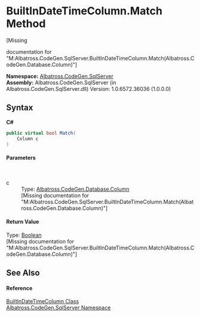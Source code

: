 # BuiltInDateTimeColumn.Match Method 
 

\[Missing <summary> documentation for "M:Albatross.CodeGen.SqlServer.BuiltInDateTimeColumn.Match(Albatross.CodeGen.Database.Column)"\]

**Namespace:**&nbsp;<a href="N_Albatross_CodeGen_SqlServer.md">Albatross.CodeGen.SqlServer</a><br />**Assembly:**&nbsp;Albatross.CodeGen.SqlServer (in Albatross.CodeGen.SqlServer.dll) Version: 1.0.6572.36036 (1.0.0.0)

## Syntax

**C#**<br />
``` C#
public virtual bool Match(
	Column c
)
```


#### Parameters
&nbsp;<dl><dt>c</dt><dd>Type: <a href="T_Albatross_CodeGen_Database_Column.md">Albatross.CodeGen.Database.Column</a><br />\[Missing <param name="c"/> documentation for "M:Albatross.CodeGen.SqlServer.BuiltInDateTimeColumn.Match(Albatross.CodeGen.Database.Column)"\]</dd></dl>

#### Return Value
Type: <a href="http://msdn2.microsoft.com/en-us/library/a28wyd50" target="_blank">Boolean</a><br />\[Missing <returns> documentation for "M:Albatross.CodeGen.SqlServer.BuiltInDateTimeColumn.Match(Albatross.CodeGen.Database.Column)"\]

## See Also


#### Reference
<a href="T_Albatross_CodeGen_SqlServer_BuiltInDateTimeColumn.md">BuiltInDateTimeColumn Class</a><br /><a href="N_Albatross_CodeGen_SqlServer.md">Albatross.CodeGen.SqlServer Namespace</a><br />